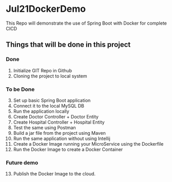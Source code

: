 # Jul21DockerDemo

This Repo will demonstrate the use of Spring Boot with Docker for complete CICD

## Things that will be done in this project 

### Done

1. Initialize GIT Repo in Github
2. Cloning the project to local system

### To be Done 

3. Set up basic Spring Boot application
4. Connect it to the local MySQL DB
5. Run the application locally
6. Create Doctor Controller + Doctor Entity
7. Create Hospital Controller + Hospital Entity
8. Test the same using Postman
9. Build a jar file from the project using Maven
10. Run the same application without using Intellij
11. Create a Docker Image running your MicroService using the Dockerfile
12. Run the Docker Image to create a Docker Container

### Future demo

13. Publish the Docker Image to the cloud.